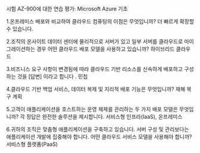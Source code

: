 시험 AZ-900에 대한 연습 평가: Microsoft Azure 기초

1.온프레미스 배포와 비교하여 클라우드 컴퓨팅의 이점은 무엇입니까?
더 빠르게 확장할 수 있습니다.

2.조직의 온사이트 데이터 센터에 물리적으로 서버가 있고 일부 서버를 클라우드로 마이그레이션하는 경우 어떤 클라우드 배포 모델을 사용하고 있습니까?
하이브리드 클라우드

3.비즈니스 요구 사항이 변경됨에 따라 클라우드 기반 리소스를 신속하게 배포하고 구성하는 것을 [답변] 이라고 합니다 .
민첩

4.클라우드 기반 백업 서비스, 데이터 복제 및 지리적 배포 기능은 무엇입니까?
재해 복구 계획

5.고객이 애플리케이션을 호스트하는 운영 체제를 관리하는 두 가지 배포 모델은 무엇입니까? 각 정답은 완전한 솔루션을 제시합니다.
서비스형 인프라(IaaS), 온프레미스

6.귀하의 조직은 맞춤형 애플리케이션을 구축하고 있습니다.
서버 구성 및 관리보다는 애플리케이션 개발에 집중해야 합니다.
어떤 클라우드 서비스 모델을 사용해야 합니까?
서비스형 플랫폼(PaaS)




